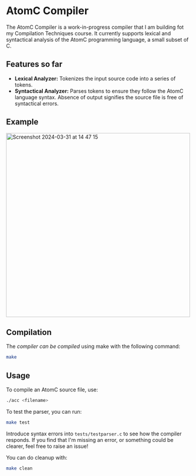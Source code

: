 # AtomC Compiler

The AtomC Compiler is a work-in-progress compiler that I am building fot my Compilation Techniques course. 
It currently supports lexical and syntactical analysis of the AtomC programming language, a small subset of C.

## Features so far

- **Lexical Analyzer:** Tokenizes the input source code into a series of tokens.
- **Syntactical Analyzer:** Parses tokens to ensure they follow the AtomC language syntax. Absence of output signifies the source file is free of syntactical errors.

## Example
<img width="501" alt="Screenshot 2024-03-31 at 14 47 15" src="https://github.com/stefanfaur/AtomC-compiler/assets/45326397/f620626e-5a0a-4ccc-9e64-b944cbd7f575">

## Compilation

The *compiler can be compiled* using make with the following command:

```bash
make
```
## Usage

To compile an AtomC source file, use:

```bash
./acc <filename>
```

To test the parser, you can run:

```bash
make test
```

Introduce syntax errors into `tests/testparser.c` to see how the compiler responds.
If you find that I'm missing an error, or something could be clearer, feel free to raise an issue!

You can do cleanup with:

```bash
make clean
```
